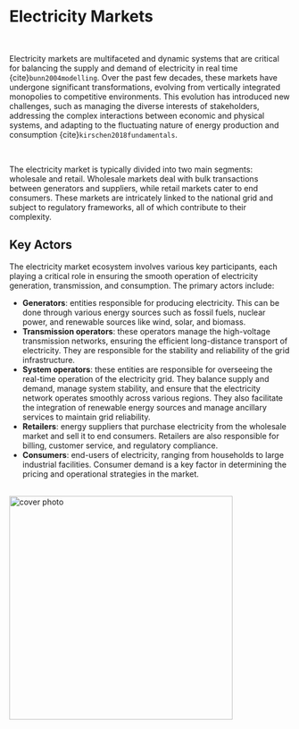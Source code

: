 # Electricity Markets

<br>


Electricity markets are multifaceted and dynamic systems that are critical for balancing the supply and demand of electricity in real time {cite}`bunn2004modelling`. Over the past few decades, these markets have undergone significant transformations, evolving from vertically integrated monopolies to competitive environments. This evolution has introduced new challenges, such as managing the diverse interests of stakeholders, addressing the complex interactions between economic and physical systems, and adapting to the fluctuating nature of energy production and consumption {cite}`kirschen2018fundamentals`.

<br>

The electricity market is typically divided into two main segments: wholesale and retail. Wholesale markets deal with bulk transactions between generators and suppliers, while retail markets cater to end consumers. These markets are intricately linked to the national grid and subject to regulatory frameworks, all of which contribute to their complexity.


## Key Actors

The electricity market ecosystem involves various key participants, each playing a critical role in ensuring the smooth operation of electricity generation, transmission, and consumption. The primary actors include:

- **Generators**: entities responsible for producing electricity. This can be done through various energy sources such as fossil fuels, nuclear power, and renewable sources like wind, solar, and biomass.
- **Transmission operators**: these operators manage the high-voltage transmission networks, ensuring the efficient long-distance transport of electricity. They are responsible for the stability and reliability of the grid infrastructure.
- **System operators**: these entities are responsible for overseeing the real-time operation of the electricity grid. They balance supply and demand, manage system stability, and ensure that the electricity network operates smoothly across various regions. They also facilitate the integration of renewable energy sources and manage ancillary services to maintain grid reliability.
- **Retailers**: energy suppliers that purchase electricity from the wholesale market and sell it to end consumers. Retailers are also responsible for billing, customer service, and regulatory compliance.
- **Consumers**: end-users of electricity, ranging from households to large industrial facilities. Consumer demand is a key factor in determining the pricing and operational strategies in the market.

<br>

<img src="electricty_markets.pdf" alt="cover photo" align="center" width="400px"/>

<br>

